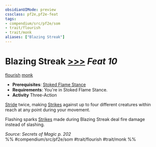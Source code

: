 ```yaml
---
obsidianUIMode: preview
cssclass: pf2e,pf2e-feat
tags:
- compendium/src/pf2e/som
- trait/flourish
- trait/monk
aliases: ["Blazing Streak"]
---
```

# Blazing Streak  [>>>](/rules/core-rulebook/chapter-9-playing-the-game.md#Actions "Three-Action") *Feat 10*  
[flourish](/rules/traits/flourish.md)  [monk](/rules/traits/monk.md)  

- **Prerequisites**: [Stoked Flame Stance](/compendium/feats/stoked-flame-stance-som.md)
- **Requirements**: You're in Stoked Flame Stance.
- **Activity** Three-Action

[Stride](/rules/actions/stride.md) twice, making [Strikes](/rules/actions/strike.md) against up to four different creatures within reach at any point during your movement.

Flashing sparks [Strikes](/rules/actions/strike.md) made during Blazing Streak deal fire damage instead of slashing.

*Source: Secrets of Magic p. 202*  
%% #compendium/src/pf2e/som #trait/flourish #trait/monk %%